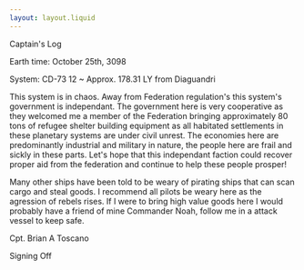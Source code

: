 ```yaml
---
layout: layout.liquid
---
```

Captain's Log 

Earth time: October 25th, 3098

System: CD-73 12 ~ Approx. 178.31 LY from Diaguandri 

This system is in chaos. Away from Federation regulation's this system's government is independant. The government here is very cooperative as they welcomed me a member of the Federation bringing approximately 80 tons of refugee shelter building equipment as all habitated settlements in these planetary systems are under civil unrest. The economies here are predominantly industrial and military in nature, the people here are frail and sickly in these parts. Let's hope that this independant faction could recover proper aid from the federation and continue to help these people prosper!

Many other ships have been told to be weary of pirating ships that can scan cargo and steal goods. I recommend all pilots be weary here as the agression of rebels rises. If I were to bring high value goods here I would probably have a friend of mine Commander Noah, follow me in a attack vessel to keep safe.

Cpt. Brian A Toscano 

Signing Off